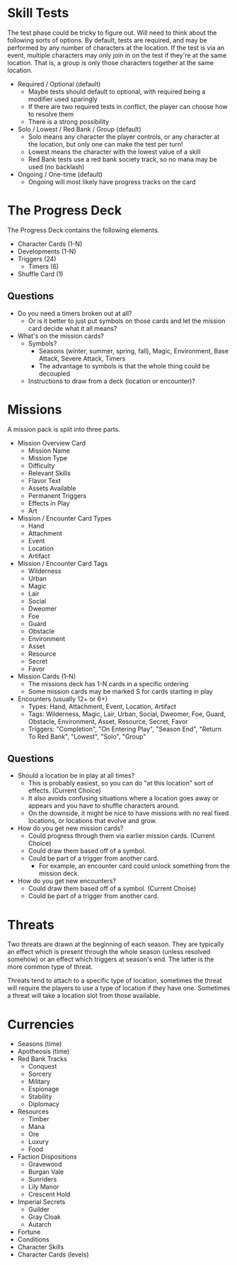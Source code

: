 # Skill Tests

The test phase could be tricky to figure out. Will need to think about the following sorts of options. By default, tests are required, and may be performed by any number of characters at the location. If the test is via an event, multiple characters may only join in on the test if they're at the same location. That is, a group is only those characters together at the same location.

* Required / Optional (default)
   * Maybe tests should default to optional, with required being a modifier used sparingly
   * If there are two required tests in conflict, the player can choose how to resolve them
   * There is a strong possibility
* Solo / Lowest / Red Bank / Group (default)
   * Solo means any character the player controls, or any character at the location, but only one can make the test per turn!
   * Lowest means the character with the lowest value of a skill
   * Red Bank tests use a red bank society track, so no mana may be used (no backlash)
* Ongoing / One-time (default)
   * Ongoing will most likely have progress tracks on the card

# The Progress Deck

The Progress Deck contains the following elements.

* Character Cards (1-N)
* Developments (1-N)
* Triggers (24)
   * Timers (6)
* Shuffle Card (1)

## Questions

* Do you need a timers broken out at all?
   * Or is it better to just put symbols on those cards and let the mission card decide what it all means?
* What's on the mission cards?
   * Symbols?
      * Seasons (winter, summer, spring, fall), Magic, Environment, Base Attack, Severe Attack, Timers
      * The advantage to symbols is that the whole thing could be decoupled
   * Instructions to draw from a deck (location or encounter)?

# Missions

A mission pack is split into three parts.

* Mission Overview Card
   * Mission Name
   * Mission Type
   * Difficulty
   * Relevant Skills
   * Flavor Text
   * Assets Available
   * Permanent Triggers
   * Effects in Play
   * Art
* Mission / Encounter Card Types
   * Hand
   * Attachment
   * Event
   * Location
   * Artifact
* Mission / Encounter Card Tags
   * Wilderness
   * Urban
   * Magic
   * Lair
   * Social
   * Dweomer
   * Foe
   * Guard
   * Obstacle
   * Environment
   * Asset
   * Resource
   * Secret
   * Favor
* Mission Cards (1-N)
   * The missions deck has 1-N cards in a specific ordering
   * Some mission cards may be marked S for cards starting in play
* Encounters (usually 12+ or 6+)
   * Types: Hand, Attachment, Event, Location, Artifact
   * Tags: Wilderness, Magic, Lair, Urban, Social, Dweomer, Foe, Guard, Obstacle, Environment, Asset, Resource, Secret, Favor
   * Triggers: "Completion", "On Entering Play", "Season End", "Return To Red Bank", "Lowest", "Solo", "Group"

## Questions

* Should a location be in play at all times?
   * This is probably easiest, so you can do "at this location" sort of effects. (Current Choice)
   * It also avoids confusing situations where a location goes away or appears and you have to shuffle characters around.
   * On the downside, it might be nice to have missions with no real fixed locations, or locations that evolve and grow.
* How do you get new mission cards?
   * Could progress through them via earlier mission cards. (Current Choice)
   * Could draw them based off of a symbol.
   * Could be part of a trigger from another card.
      * For example, an encounter card could unlock something from the mission deck.
* How do you get new encounters?
   * Could draw them based off of a symbol. (Current Choise)
   * Could be part of a trigger from another card.

# Threats

Two threats are drawn at the beginning of each season. They are typically an effect which is present through the whole season (unless resolved somehow) or an effect which triggers at season's end. The latter is the more common type of threat.

Threats tend to attach to a specific type of location, sometimes the threat will require the players to use a type of location if they have one. Sometimes a threat will take a location slot from those available.

# Currencies

* Seasons (time)
* Apotheosis (time)
* Red Bank Tracks
   * Conquest
   * Sorcery
   * Military
   * Espionage
   * Stability
   * Diplomacy
* Resources
   * Timber
   * Mana
   * Ore
   * Luxury
   * Food
* Faction Dispositions
   * Gravewood
   * Burgan Vale
   * Sunriders
   * Lily Manor
   * Crescent Hold
* Imperial Secrets
   * Guilder
   * Gray Cloak
   * Autarch
* Fortune
* Conditions
* Character Skills
* Character Cards (levels)